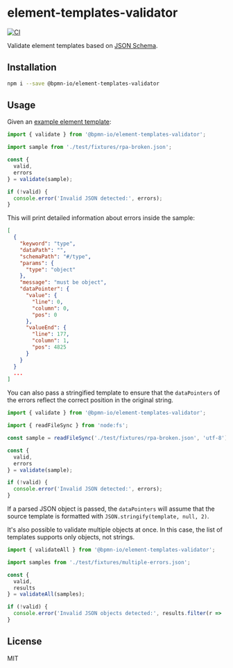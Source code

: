 # element-templates-validator

[![CI](https://github.com/bpmn-io/element-templates-validator/workflows/CI/badge.svg)](https://github.com/bpmn-io/element-templates-validator/actions?query=workflow%3ACI)

Validate element templates based on [JSON Schema](https://github.com/camunda/element-templates-json-schema).

## Installation

```sh
npm i --save @bpmn-io/element-templates-validator
```

## Usage

Given an [example element template](./test/fixtures/rpa-broken.json):

```js
import { validate } from '@bpmn-io/element-templates-validator';

import sample from './test/fixtures/rpa-broken.json';

const {
  valid,
  errors
} = validate(sample);

if (!valid) {
  console.error('Invalid JSON detected:', errors);
}
```

This will print detailed information about errors inside the sample:

```json
[
  {
    "keyword": "type",
    "dataPath": "",
    "schemaPath": "#/type",
    "params": {
      "type": "object"
    },
    "message": "must be object",
    "dataPointer": {
      "value": {
        "line": 0,
        "column": 0,
        "pos": 0
      },
      "valueEnd": {
        "line": 177,
        "column": 1,
        "pos": 4825
      }
    }
  }
  ...
]
```

You can also pass a stringified template to ensure that the `dataPointers` of the errors reflect the correct position in the original string.

```js
import { validate } from '@bpmn-io/element-templates-validator';

import { readFileSync } from 'node:fs';

const sample = readFileSync('./test/fixtures/rpa-broken.json', 'utf-8');

const {
  valid,
  errors
} = validate(sample);

if (!valid) {
  console.error('Invalid JSON detected:', errors);
}
```

If a parsed JSON object is passed, the `dataPointers` will assume that the source template is formatted with `JSON.stringify(template, null, 2)`.

It's also possible to validate multiple objects at once. In this case, the list of templates supports only objects, not strings.

```js
import { validateAll } from '@bpmn-io/element-templates-validator';

import samples from './test/fixtures/multiple-errors.json';

const {
  valid,
  results
} = validateAll(samples);

if (!valid) {
  console.error('Invalid JSON objects detected:', results.filter(r => !r.valid));
}
```

## License

MIT
